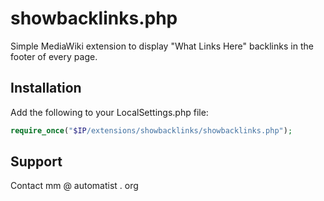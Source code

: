 showbacklinks.php
=================

Simple MediaWiki extension to display "What Links Here" backlinks in the footer of every page.


Installation
------------

Add the following to your LocalSettings.php file:

```php
require_once("$IP/extensions/showbacklinks/showbacklinks.php");
```


Support
-------
Contact mm @ automatist . org

